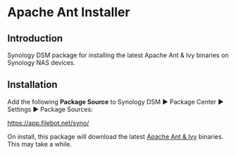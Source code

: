 # Apache Ant Installer

## Introduction
Synology DSM package for installing the latest Apache Ant & Ivy binaries on Synology NAS devices.

## Installation
Add the following __Package Source__ to Synology DSM ► Package Center ► Settings ► Package Sources:

https://app.filebot.net/syno/

On install, this package will download the latest [Apache Ant & Ivy](https://www.apache.org/dist/ant/) binaries. This may take a while.

